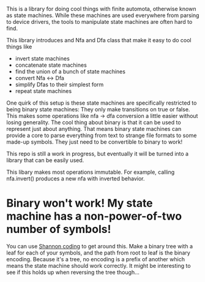 This is a library for doing cool things with finite automota, otherwise known as state machines. While these machines are used everywhere from parsing to device drivers, the tools to manipulate state machines are often hard to find.

This library introduces and Nfa and Dfa class that make it easy to do cool things like

- invert state machines
- concatenate state machines
- find the union of a bunch of state machines
- convert Nfa <-> Dfa
- simplify Dfas to their simplest form
- repeat state machines

One quirk of this setup is these state machines are specifically restricted to being binary state machines: They only make transitions on true or false. This makes some operations like nfa -> dfa conversion a little easier without losing generality. The cool thing about binary is that it can be used to represent just about anything. That means binary state machines can provide a core to parse everything from text to strange file formats to some made-up symbols. They just need to be convertible to binary to work!

This repo is still a work in progress, but eventually it will be turned into a library that can be easily used.

This libary makes most operations immutable. For example, calling nfa.invert() produces a new nfa with inverted behavior.

# Binary won't work! My state machine has a non-power-of-two number of symbols!

You can use [Shannon coding](https://en.wikipedia.org/wiki/Shannon_coding) to get around this. Make a binary tree with a leaf for each of your symbols, and the path from root to leaf is the binary encoding. Because it's a tree, no encoding is a prefix of another which means the state machine should work correctly. It might be interesting to see if this holds up when reversing the tree though...
